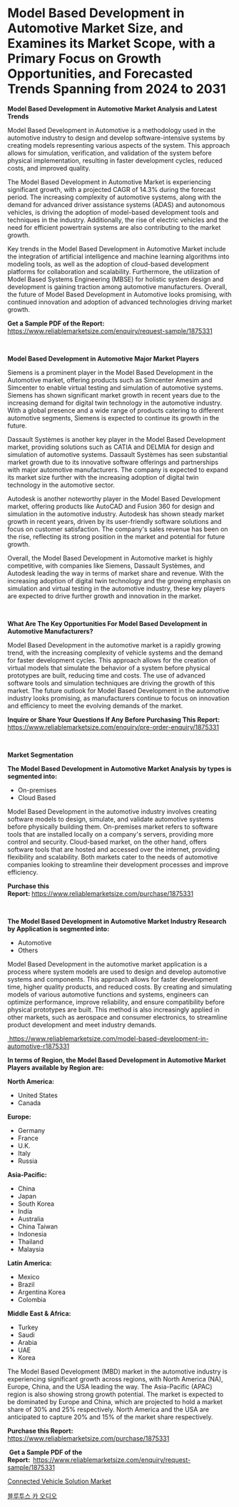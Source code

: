 <p><h1>Model Based Development in Automotive Market Size, and Examines its Market Scope, with a Primary Focus on Growth Opportunities, and Forecasted Trends Spanning from 2024 to 2031</h1></p><p><strong>Model Based Development in Automotive Market Analysis and Latest Trends</strong></p>
<p><p>Model Based Development in Automotive is a methodology used in the automotive industry to design and develop software-intensive systems by creating models representing various aspects of the system. This approach allows for simulation, verification, and validation of the system before physical implementation, resulting in faster development cycles, reduced costs, and improved quality.</p><p>The Model Based Development in Automotive Market is experiencing significant growth, with a projected CAGR of 14.3% during the forecast period. The increasing complexity of automotive systems, along with the demand for advanced driver assistance systems (ADAS) and autonomous vehicles, is driving the adoption of model-based development tools and techniques in the industry. Additionally, the rise of electric vehicles and the need for efficient powertrain systems are also contributing to the market growth.</p><p>Key trends in the Model Based Development in Automotive Market include the integration of artificial intelligence and machine learning algorithms into modeling tools, as well as the adoption of cloud-based development platforms for collaboration and scalability. Furthermore, the utilization of Model Based Systems Engineering (MBSE) for holistic system design and development is gaining traction among automotive manufacturers. Overall, the future of Model Based Development in Automotive looks promising, with continued innovation and adoption of advanced technologies driving market growth.</p></p>
<p><strong>Get a Sample PDF of the Report:&nbsp;</strong> <a href="https://www.reliablemarketsize.com/enquiry/request-sample/1875331">https://www.reliablemarketsize.com/enquiry/request-sample/1875331</a></p>
<p>&nbsp;</p>
<p><strong>Model Based Development in Automotive Major Market Players</strong></p>
<p><p>Siemens is a prominent player in the Model Based Development in the Automotive market, offering products such as Simcenter Amesim and Simcenter to enable virtual testing and simulation of automotive systems. Siemens has shown significant market growth in recent years due to the increasing demand for digital twin technology in the automotive industry. With a global presence and a wide range of products catering to different automotive segments, Siemens is expected to continue its growth in the future.</p><p>Dassault Systèmes is another key player in the Model Based Development market, providing solutions such as CATIA and DELMIA for design and simulation of automotive systems. Dassault Systèmes has seen substantial market growth due to its innovative software offerings and partnerships with major automotive manufacturers. The company is expected to expand its market size further with the increasing adoption of digital twin technology in the automotive sector.</p><p>Autodesk is another noteworthy player in the Model Based Development market, offering products like AutoCAD and Fusion 360 for design and simulation in the automotive industry. Autodesk has shown steady market growth in recent years, driven by its user-friendly software solutions and focus on customer satisfaction. The company's sales revenue has been on the rise, reflecting its strong position in the market and potential for future growth.</p><p>Overall, the Model Based Development in Automotive market is highly competitive, with companies like Siemens, Dassault Systèmes, and Autodesk leading the way in terms of market share and revenue. With the increasing adoption of digital twin technology and the growing emphasis on simulation and virtual testing in the automotive industry, these key players are expected to drive further growth and innovation in the market.</p></p>
<p>&nbsp;</p>
<p><strong>What Are The Key Opportunities For Model Based Development in Automotive Manufacturers?</strong></p>
<p><p>Model Based Development in the automotive market is a rapidly growing trend, with the increasing complexity of vehicle systems and the demand for faster development cycles. This approach allows for the creation of virtual models that simulate the behavior of a system before physical prototypes are built, reducing time and costs. The use of advanced software tools and simulation techniques are driving the growth of this market. The future outlook for Model Based Development in the automotive industry looks promising, as manufacturers continue to focus on innovation and efficiency to meet the evolving demands of the market.</p></p>
<p><strong>Inquire or Share Your Questions If Any Before Purchasing This Report:</strong> <a href="https://www.reliablemarketsize.com/enquiry/pre-order-enquiry/1875331">https://www.reliablemarketsize.com/enquiry/pre-order-enquiry/1875331</a></p>
<p>&nbsp;</p>
<p><strong>Market Segmentation</strong></p>
<p><strong>The Model Based Development in Automotive Market Analysis by types is segmented into:</strong></p>
<p><ul><li>On-premises</li><li>Cloud Based</li></ul></p>
<p><p>Model Based Development in the automotive industry involves creating software models to design, simulate, and validate automotive systems before physically building them. On-premises market refers to software tools that are installed locally on a company's servers, providing more control and security. Cloud-based market, on the other hand, offers software tools that are hosted and accessed over the internet, providing flexibility and scalability. Both markets cater to the needs of automotive companies looking to streamline their development processes and improve efficiency.</p></p>
<p><strong>Purchase this Report:&nbsp;</strong><a href="https://www.reliablemarketsize.com/purchase/1875331">https://www.reliablemarketsize.com/purchase/1875331</a></p>
<p>&nbsp;</p>
<p><strong>The Model Based Development in Automotive Market Industry Research by Application is segmented into:</strong></p>
<p><ul><li>Automotive</li><li>Others</li></ul></p>
<p><p>Model Based Development in the automotive market application is a process where system models are used to design and develop automotive systems and components. This approach allows for faster development time, higher quality products, and reduced costs. By creating and simulating models of various automotive functions and systems, engineers can optimize performance, improve reliability, and ensure compatibility before physical prototypes are built. This method is also increasingly applied in other markets, such as aerospace and consumer electronics, to streamline product development and meet industry demands.</p></p>
<p><a href="https://www.reliablemarketsize.com/model-based-development-in-automotive-r1875331">&nbsp;https://www.reliablemarketsize.com/model-based-development-in-automotive-r1875331</a></p>
<p><strong>In terms of Region, the Model Based Development in Automotive Market Players available by Region are:</strong></p>
<p>
    <p> <strong> North America: </strong>
        <ul>
            <li>United States</li>
            <li>Canada</li>
        </ul>
        </p> 
    <p> <strong> Europe: </strong>
        <ul>
            <li>Germany</li>
            <li>France</li>
            <li>U.K.</li>
            <li>Italy</li>
            <li>Russia</li>
        </ul>
        </p> 
    <p> <strong> Asia-Pacific: </strong>
        <ul>
            <li>China</li>
            <li>Japan</li>
            <li>South Korea</li>
            <li>India</li>
            <li>Australia</li>
            <li>China Taiwan</li>
            <li>Indonesia</li>
            <li>Thailand</li>
            <li>Malaysia</li>
        </ul>
        </p> 
    <p> <strong> Latin America: </strong>
        <ul>
            <li>Mexico</li>
            <li>Brazil</li>
            <li>Argentina Korea</li>
            <li>Colombia</li>
        </ul>
        </p> 
    <p> <strong> Middle East & Africa: </strong>
        <ul>
            <li>Turkey</li>
            <li>Saudi</li>
            <li>Arabia</li>
            <li>UAE</li>
            <li>Korea</li>
        </ul>
    </p>
    </p>
<p><p>The Model Based Development (MBD) market in the automotive industry is experiencing significant growth across regions, with North America (NA), Europe, China, and the USA leading the way. The Asia-Pacific (APAC) region is also showing strong growth potential. The market is expected to be dominated by Europe and China, which are projected to hold a market share of 30% and 25% respectively. North America and the USA are anticipated to capture 20% and 15% of the market share respectively.</p></p>
<p><strong>Purchase this Report: </strong><a href="https://www.reliablemarketsize.com/purchase/1875331">https://www.reliablemarketsize.com/purchase/1875331</a></p>
<p>&nbsp;<strong>Get a Sample PDF of the Report:&nbsp;&nbsp;</strong><a href="https://www.reliablemarketsize.com/enquiry/request-sample/1875331">https://www.reliablemarketsize.com/enquiry/request-sample/1875331</a></p>
<p><strong></strong></p>
<p><p><a href="https://github.com/hskmn/Market-Research-Report-List-1/blob/main/connected-vehicle-solution-market.md">Connected Vehicle Solution Market</a></p><p><a href="https://github.com/KellyLyncyh543964/Market-Research-Report-List-3/blob/main/676835231560.md">블루투스 카 오디오</a></p></p>